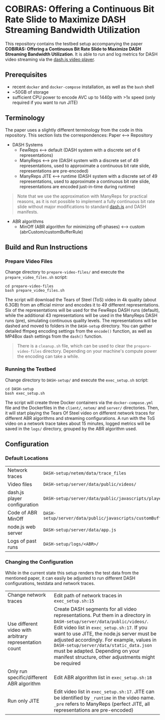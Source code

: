# COBIRAS: Offering a Continuous Bit Rate Slide to Maximize DASH Streaming Bandwidth Utilization

This repository contains the testbed setup accompanying the paper **COBIRAS: Offering a Continuous Bit Rate Slide to Maximize DASH Streaming Bandwidth Utilization**. It is able to run and log metrics for DASH video streaming via the [dash.js video player](https://github.com/Dash-Industry-Forum/dash.js/).

## Prerequisites

- recent `docker` and `docker-compose` installation, as well as the `bash` shell
- ~50GB of storage
- sufficient CPU power to encode AVC up to 1440p with >1x speed (only required if you want to run JITE)
  
## Terminology

The paper uses a slightly different terminology from the code in this repository. This section lists the correspondences: Paper <--> Repository

- DASH Systems
  - FewReps <--> default (DASH system with a discrete set of 6 representations)
  - ManyReps <--> pre (DASH system with a discrete set of 49 representations, used to approximate a continuous bit rate slide, representations are pre-encoded)
  - ManyReps JITE <--> runtime (DASH system with a discrete set of 49 representations, used to approximate a continuous bit rate slide, representations are encoded just-in-time during runtime)
> Note that we use the approximation with ManyReps for practical reasons, as it is not possible to implement a fully continuous bit rate slide without major modifications to standard [dash.js](https://github.com/Dash-Industry-Forum/dash.js/) and DASH manifests.
- ABR algorithms
  - MinOff (ABR algorithm for minimizing off-phases) <--> custom (abrCustom/customBufferRule)

## Build and Run Instructions

### Prepare Video Files

Change directory to `prepare-video-files/` and execute the `prepare_video_files.sh` script:
  ```
  cd prepare-video-files
  bash prepare_video_files.sh
  ```
  The script will download the Tears of Steel (ToS) video in 4k quality (about 6.3GB) from an official mirror and encodes it to 49 different representations. Six of the representations will be used for the FewReps DASH runs (default), while the additional 43 representations will be used in the ManyReps DASH runs (pre), simulating continuous quality levels. The representations will be dashed and moved to folders in the `DASH-setup` directory. You can gather detailed ffmpeg encoding settings from the `encode()` function, as well as MP4Box dash settings from the `dash()` function.

> There is a `cleanup.sh` file, which can be used to clear the `prepare-video-files` directory.
> Depending on your machine's compute power the encoding can take a while.

### Running the Testbed

Change directory to `DASH-setup/` and execute the `exec_setup.sh` script:
  ```
  cd DASH-setup
  bash exec_setup.sh
  ```
The script will create three Docker containers via the `docker-compose.yml` file and the Dockerfiles in the `client/`, `netem/` and `server/` directories. Then, it will start playing the Tears Of Steel video on different network traces for different ABR algorithms and streaming configurations. A run with the ToS video on a network trace takes about 15 minutes, logged metrics will be saved in the `logs/` directory, grouped by the ABR algorithm used.

## Configuration

### Default Locations

|                              |                                                                 |
|------------------------------|-----------------------------------------------------------------|
| Network traces               | `DASH-setup/netem/data/trace_files`                             |
| Video files                  | `DASH-setup/server/data/public/videos/`                         |
| dash.js player configuration | `DASH-setup/server/data/public/javascripts/player.js`           |
| Code of ABR MinOff           | `DASH-setup/server/data/public/javascripts/customBufferRule.js` |
| node.js web server           | `DASH-setup/server/data/app.js`                                 |
| Logs of past runs            | `DASH-setup/logs/<ABR>/`                                        |

### Changing the Configuration

While in the current state this setup renders the test data from the mentioned paper, it can easily be adjusted to run different DASH configurations, testdata and network traces.

|                                  |                                                                                                                                                                                                                                                                                                                   |
|----------------------------------|-------------------------------------------------------------------------------------------------------------------------------------------------------------------------------------------------------------------------------------------------------------------------------------------------------------------|
| Change network traces                      | Edit path of network traces in `exec_setup.sh:15`                                                                                                                                                                                                                                                                 |
| Use different video with arbitrary representation count | Create DASH segments for all video representations. Put them in a directory in `DASH-setup/server/data/public/videos/`. Edit video list in `exec_setup.sh:17`. If you want to use JITE, the node.js server must be adjusted accordingly. For example, values in `DASH-setup/server/data/static_data.json` must be adapted. Depending on your manifest structure, other adjustments might be required |
| Only run specific/different ABR algorithm | Edit ABR algorithm list in `exec_setup.sh:18`                                                                                                                                                                                                                                                                               |
| Run only JITE                              | Edit video list in `exec_setup.sh:17`. JITE can be identified by `_runtime` in the video name. `_pre` refers to ManyReps (perfect JITE, all representations are pre-encoded)                                                                                                                                                      |


